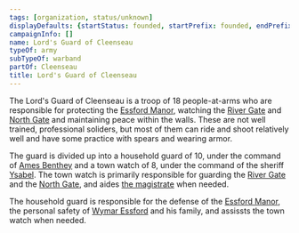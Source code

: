 ```yaml
---
tags: [organization, status/unknown]
displayDefaults: {startStatus: founded, startPrefix: founded, endPrefix: destroyed, endStatus: destroyed}
campaignInfo: []
name: Lord's Guard of Cleenseau
typeOf: army
subTypeOf: warband
partOf: Cleenseau
title: Lord's Guard of Cleenseau
---
```


The Lord's Guard of Cleenseau is a troop of 18 people-at-arms who are responsible for protecting the [Essford Manor](<../../gazetteer/greater-sembara/sembara/barony-of-aveil/cleenseau-region/cleenseau/essford-manor.md>), watching the [River Gate](<../../gazetteer/greater-sembara/sembara/barony-of-aveil/cleenseau-region/cleenseau/river-gate-of-cleenseau.md>) and [North Gate](<../../gazetteer/greater-sembara/sembara/barony-of-aveil/cleenseau-region/cleenseau/north-gate-of-cleenseau.md>) and maintaining peace within the walls. These are not well trained, professional soliders, but most of them can ride and shoot relatively well and have some practice with spears and wearing armor.

The guard is divided up into a household guard of 10, under the command of [Ames Benthey](<../../people/sembarans/ames-benthey.md>) and a town watch of 8, under the command of the sheriff [Ysabel](<../../people/sembarans/ysabel.md>). The town watch is primarily responsible for guarding the [River Gate](<../../gazetteer/greater-sembara/sembara/barony-of-aveil/cleenseau-region/cleenseau/river-gate-of-cleenseau.md>) and the [North Gate](<../../gazetteer/greater-sembara/sembara/barony-of-aveil/cleenseau-region/cleenseau/north-gate-of-cleenseau.md>), and aides [the magistrate](<../../people/sembarans/nicholas-wysson.md>) when needed.

The household guard is responsible for the defense of the [Essford Manor](<../../gazetteer/greater-sembara/sembara/barony-of-aveil/cleenseau-region/cleenseau/essford-manor.md>), the personal safety of [Wymar Essford](<../../people/sembarans/wymar-essford.md>) and his family, and assissts the town watch when needed.

